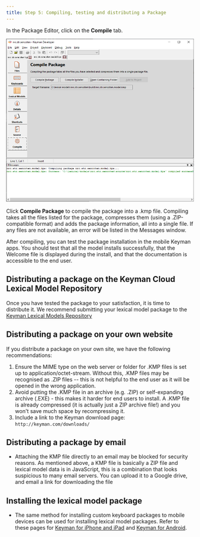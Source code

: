```yaml
---
title: Step 5: Compiling, testing and distributing a Package
---
```


In the Package Editor, click on the **Compile** tab.

![](/cdn/dev/img/developer/120/lm/tutorial_distribute_model_compile.png)

Click **Compile Package** to compile the
package into a .kmp file. Compiling takes all the files listed for the
package, compresses them (using a .ZIP-compatible format) and adds the
package information, all into a single file. If any files are not
available, an error will be listed in the Messages window.

After compiling, you can test the package installation in the mobile
Keyman apps. You should test that all the model installs successfully,
that the Welcome file is displayed during the install, and that the
documentation is accessible to the end user.

## Distributing a package on the Keyman Cloud Lexical Model Repository

Once you have tested the package to your satisfaction, it is time to
distribute it. We recommend submitting your lexical model package to the
[Keyman Lexical Models Repository](https://github.com/keymanapp/lexical-models)

## Distributing a package on your own website

If you distribute a package on your own site, we have the following
recommendations:

1.  Ensure the MIME type on the web server or folder for .KMP files is
    set up to application/octet-stream. Without this, .KMP files may be
    recognised as .ZIP files -- this is not helpful to the end user as
    it will be opened in the wrong application.
2.  Avoid putting the .KMP file in an archive (e.g. .ZIP) or
    self-expanding archive (.EXE) - this makes it harder for end users
    to install. A .KMP file is already compressed (it is actually just a
    ZIP archive file!) and you won't save much space by recompressing
    it.
3.  Include a link to the Keyman download page:
    `http://keyman.com/downloads/`

## Distributing a package by email

- Attaching the KMP file directly to an email may be blocked for security
reasons. As mentioned above, a KMP file is basically a ZIP file and
lexical model data is in JavaScript, this is a combination that looks
suspicious to many email servers. You can upload it to a Google drive,
and email a link for downloading the file

## Installing the lexical model package

- The same method for installing custom keyboard packages to mobile
devices can be used for installing lexical model packages. Refer to
these pages for [Keyman for iPhone and iPad](../../../distribute/install-kmp-ios) and [Keyman for Android](../../../distribute/install-kmp-android).